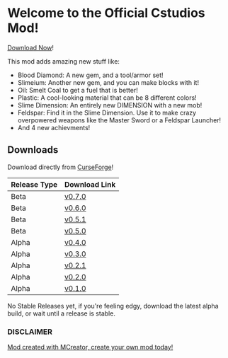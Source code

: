 # Welcome to the Official Cstudios Mod!

[Download Now](#downloads)!

This mod adds amazing new stuff like:

- Blood Diamond: A new gem, and a tool/armor set!
- Slimeium: Another new gem, and you can make blocks with it!
- Oil: Smelt Coal to get a fuel that is better!
- Plastic: A cool-looking material that can be 8 different colors!
- Slime Dimension: An entirely new DIMENSION with a new mob!
- Feldspar: Find it in the Slime Dimension. Use it to make crazy overpowered weapons like the Master Sword or a Feldspar Launcher!
- And 4 new achievments!

## Downloads

Download directly from [CurseForge](https://minecraft.curseforge.com/projects/cstudiosmod/files)!

Release Type | Download Link
----------|---------
Beta | [v0.7.0](https://github.com/TeamCstudios/CStudiosMod/releases/tag/0.7.0)
Beta | [v0.6.0](https://github.com/TeamCstudios/CStudiosMod/releases/tag/0.6.0)
Beta | [v0.5.1](https://github.com/TeamCstudios/CStudiosMod/releases/tag/0.5.1)
Beta | [v0.5.0](https://github.com/TeamCstudios/CStudiosMod/releases/tag/0.5.0)
Alpha | [v0.4.0](https://github.com/TeamCstudios/CStudiosMod/releases/tag/0.4.0)
Alpha | [v0.3.0](https://github.com/TeamCstudios/CStudiosMod/releases/tag/0.3.0)
Alpha | [v0.2.1](https://github.com/TeamCstudios/CStudiosMod/releases/tag/0.2.1)
Alpha | [v0.2.0](https://github.com/TeamCstudios/CStudiosMod/releases/tag/0.2.0)
Alpha | [v0.1.0](https://github.com/TeamCstudios/CStudiosMod/releases/tag/0.1.0)

No Stable Releases yet, if you're feeling edgy, download the latest alpha build, or wait until a release is stable.

### DISCLAIMER
[Mod created with MCreator, create your own mod today!](https://mcreator.pylo.co/)
